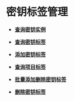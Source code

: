 # 密钥标签管理<a name="topic_300000007"></a>

-   **[查询密钥实例](查询密钥实例.md)**  

-   **[查询密钥标签](查询密钥标签.md)**  

-   **[添加密钥标签](添加密钥标签.md)**  

-   **[查询项目标签](查询项目标签.md)**  

-   **[批量添加删除密钥标签](批量添加删除密钥标签.md)**  

-   **[删除密钥标签](删除密钥标签.md)**  

